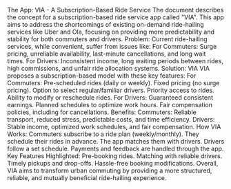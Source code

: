 The App: VIA - A Subscription-Based Ride Service
The document describes the concept for a subscription-based ride service app called "VIA". This app aims to address the shortcomings of existing on-demand ride-hailing services like Uber and Ola, focusing on providing more predictability and stability for both commuters and drivers.
Problem:
Current ride-hailing services, while convenient, suffer from issues like:
For Commuters: Surge pricing, unreliable availability, last-minute cancellations, and long wait times.
For Drivers: Inconsistent income, long waiting periods between rides, high commissions, and unfair ride allocation systems.
Solution: VIA
VIA proposes a subscription-based model with these key features:
For Commuters:
Pre-scheduled rides (daily or weekly).
Fixed pricing (no surge pricing).
Option to select regular/familiar drivers.
Priority access to rides.
Ability to modify or reschedule rides.
For Drivers:
Guaranteed consistent earnings.
Planned schedules to optimize work hours.
Fair compensation policies, including for cancellations.
Benefits:
Commuters: Reliable transport, reduced stress, predictable costs, and time efficiency.
Drivers: Stable income, optimized work schedules, and fair compensation.
How VIA Works:
Commuters subscribe to a ride plan (weekly/monthly).
They schedule their rides in advance.
The app matches them with drivers.
Drivers follow a set schedule.
Payments and feedback are handled through the app.
Key Features Highlighted:
Pre-booking rides.
Matching with reliable drivers.
Timely pickups and drop-offs.
Hassle-free booking modifications.
Overall, VIA aims to transform urban commuting by providing a more structured, reliable, and mutually beneficial ride-hailing experience.
